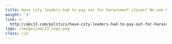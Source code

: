 ```yaml
---
title: Have city leaders had to pay out for harassment claims? No one knows
weight: '1'
link: >-
  http://abc13.com/politics/have-city-leaders-had-to-pay-out-for-harassment-claims-no-one-knows/2936383/
logo: /images/abc13_logo.png
class: cio
---
```


